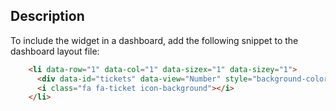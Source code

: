 ## Description

To include the widget in a dashboard, add the following snippet to the dashboard layout file:
```html
    <li data-row="1" data-col="1" data-sizex="1" data-sizey="1">
      <div data-id="tickets" data-view="Number" style="background-color:#1988C1;" data-title="Tickets"></div>
      <i class="fa fa-ticket icon-background"></i>
    </li>
```